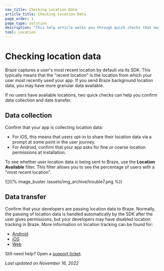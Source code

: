 ```yaml
---
nav_title: Checking Location Data
article_title: Checking Location Data
page_order: 1
page_type: solution
description: "This help article walks you through quick checks that may assist you if no users have available locations."
tool: Location
---
```


# Checking location data

Braze captures a user's most recent location by default via its SDK. This typically means that the "recent location" is the location from which your user most recently used your app. If you send Braze background location data, you may have more granular data available.

If no users have available locations, two quick checks can help you confirm data collection and date transfer.

## Data collection

Confirm that your app is collecting location data:

- For iOS, this means that users opt-in to share their location data via a prompt at some point in the user journey. 
- For Android, confirm that your app asks for fine or coarse location permissions at installation.

To see whether user location data is being sent to Braze, use the **Location Available** filter. This filter allows you to see the percentage of users with a "most recent location".

![]({% image_buster /assets/img_archive/trouble7.png %})

## Data transfer

Confirm that your developers are passing location data to Braze. Normally, the passing of location data is handled automatically by the SDK after the user gives permissions, but your developers may have disabled location tracking in Braze. More information on location tracking can be found for:
- [Android]({{site.baseurl}}/developer_guide/platform_integration_guides/android/analytics/location_tracking/)
- [iOS]({{site.baseurl}}/developer_guide/platform_integration_guides/swift/analytics/location_tracking/)
- [Web]({{site.baseurl}}/developer_guide/platform_integration_guides/web/analytics/location_tracking/)

Still need help? Open a [support ticket]({{site.baseurl}}/braze_support/).

_Last updated on November 16, 2022_

